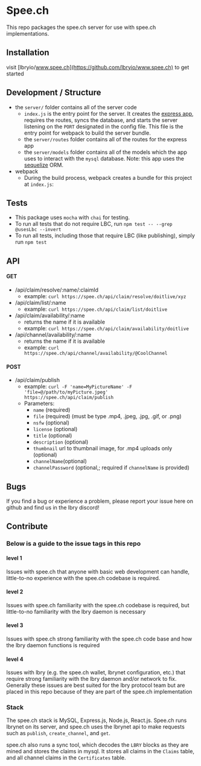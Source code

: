 # Spee.ch

This repo packages the spee.ch server for use with spee.ch implementations.

## Installation
visit [lbryio/www.spee.ch](https://github.com/lbryio/www.spee.ch) to get started

## Development / Structure 
* the `server/` folder contains all of the server code
  * `index.js` is the entry point for the server.  It creates the [express app](https://expressjs.com/), requires the routes, syncs the database, and starts the server listening on the `PORT` designated in the config file. This file is the entry point for webpack to build the server bundle.
  * the `server/routes` folder contains all of the routes for the express app
  * the `server/models` folder contains all of the models which the app uses to interact with the `mysql` database.  Note: this app uses the [sequelize](http://docs.sequelizejs.com/) ORM.
* webpack
  * During the build process, webpack creates a bundle for this project at `index.js`: 

## Tests
* This package uses `mocha` with `chai` for testing.  
* To run all tests that do not require LBC, run `npm test -- --grep @usesLbc --invert`
* To run all tests, including those that require LBC (like publishing), simply run `npm test`

## API

#### GET
* /api/claim/resolve/:name/:claimId
  * example: `curl https://spee.ch/api/claim/resolve/doitlive/xyz`
* /api/claim/list/:name
  * example: `curl https://spee.ch/api/claim/list/doitlive`
* /api/claim/availability/:name
  * returns the name if it is available
  * example: `curl https://spee.ch/api/claim/availability/doitlive`
* /api/channel/availability/:name
  * returns the name if it is available
  * example: `curl https://spee.ch/api/channel/availability/@CoolChannel`

#### POST
* /api/claim/publish
  * example: `curl -F 'name=MyPictureName' -F 'file=@/path/to/myPicture.jpeg' https://spee.ch/api/claim/publish`
  * Parameters:
    * `name` (required)
    * `file` (required) (must be type .mp4, .jpeg, .jpg, .gif, or .png)
    * `nsfw` (optional)
    * `license` (optional)
    * `title` (optional)
    * `description` (optional)
    * `thumbnail` url to thumbnail image, for .mp4 uploads only (optional)
    * `channelName`(optional)
    * `channelPassword` (optional,; required if `channelName` is provided)

## Bugs
If you find a bug or experience a problem, please report your issue here on github and find us in the lbry discord!

## Contribute

### Below is a guide to the issue tags in this repo
#### level 1
Issues with spee.ch that anyone with basic web development can handle, little-to-no experience with the spee.ch codebase is required.

#### level 2 
Issues with spee.ch familiarity with the spee.ch codebase is required, but little-to-no familiarity with the lbry daemon is necessary

#### level 3
Issues with spee.ch strong familiarity with the spee.ch code base and how the lbry daemon functions is required

#### level 4
Issues with lbry (e.g. the spee.ch wallet, lbrynet configuration, etc.) that require strong familiarity with the lbry daemon and/or network to fix. Generally these issues are best suited for the lbry protocol team but are placed in this repo because of they are part of the spee.ch implementation

### Stack
The spee.ch stack is MySQL, Express.js, Node.js, React.js.  Spee.ch runs lbrynet on its server, and spee.ch uses the lbrynet api to make requests such as `publish`, `create_channel`, and `get`.

spee.ch also runs a sync tool, which decodes the `LBRY` blocks as they are mined and stores the claims in mysql.  It stores all claims in the `Claims` table, and all channel claims in the `Certificates` table. 
